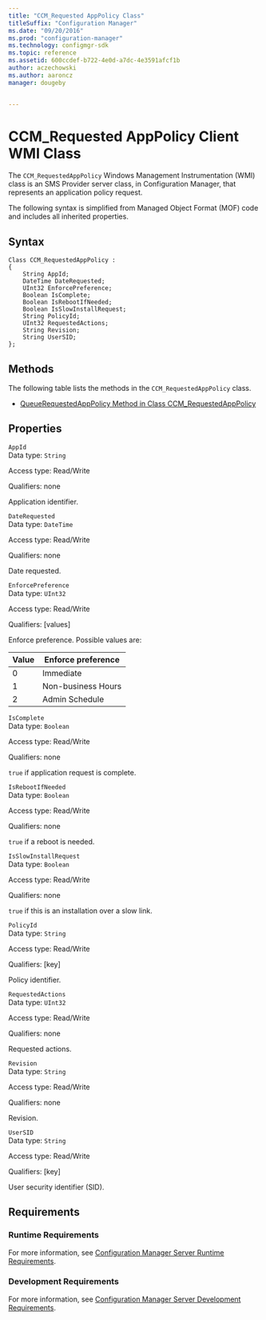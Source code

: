 ```yaml
---
title: "CCM_Requested AppPolicy Class"
titleSuffix: "Configuration Manager"
ms.date: "09/20/2016"
ms.prod: "configuration-manager"
ms.technology: configmgr-sdk
ms.topic: reference
ms.assetid: 600ccdef-b722-4e0d-a7dc-4e3591afcf1b
author: aczechowski
ms.author: aaroncz
manager: dougeby


---
```

# CCM_Requested AppPolicy Client WMI Class
The `CCM_RequestedAppPolicy` Windows Management Instrumentation (WMI) class is an SMS Provider server class, in Configuration Manager, that represents an application policy request.  

 The following syntax is simplified from Managed Object Format (MOF) code and includes all inherited properties.  

## Syntax  

```  
Class CCM_RequestedAppPolicy :    
{  
    String AppId;  
    DateTime DateRequested;  
    UInt32 EnforcePreference;  
    Boolean IsComplete;  
    Boolean IsRebootIfNeeded;  
    Boolean IsSlowInstallRequest;  
    String PolicyId;  
    UInt32 RequestedActions;  
    String Revision;  
    String UserSID;  
};  
```  

## Methods  
 The following table lists the methods in the `CCM_RequestedAppPolicy` class.  

-   [QueueRequestedAppPolicy Method in Class CCM_RequestedAppPolicy](../../../../../develop/reference/core/clients/sdk/queuerequestedapppolicy-method-in-class-ccm_requestedapppolicy.md)  

## Properties  
 `AppId`  
 Data type: `String`  

 Access type: Read/Write  

 Qualifiers: none  

 Application identifier.    

 `DateRequested`  
 Data type: `DateTime`  

 Access type: Read/Write  

 Qualifiers: none  

 Date requested.    

 `EnforcePreference`  
 Data type: `UInt32`  

 Access type: Read/Write  

 Qualifiers: [values]  

 Enforce preference. Possible values are:   

|Value|Enforce preference|  
|-|-|  
|0|Immediate|  
|1|Non-business Hours|  
|2|Admin Schedule|  

 `IsComplete`  
 Data type: `Boolean`  

 Access type: Read/Write  

 Qualifiers: none  

 `true` if application request is complete.   

 `IsRebootIfNeeded`  
 Data type: `Boolean`  

 Access type: Read/Write  

 Qualifiers: none  

 `true` if a reboot is needed.   

 `IsSlowInstallRequest`  
 Data type: `Boolean`  

 Access type: Read/Write  

 Qualifiers: none  

 `true` if this is an installation over a slow link.  

 `PolicyId`  
 Data type: `String`  

 Access type: Read/Write  

 Qualifiers: [key]  

 Policy identifier.    

 `RequestedActions`  
 Data type: `UInt32`  

 Access type: Read/Write  

 Qualifiers: none  

 Requested actions.    

 `Revision`  
 Data type: `String`  

 Access type: Read/Write  

 Qualifiers: none  

 Revision.    

 `UserSID`  
 Data type: `String`  

 Access type: Read/Write  

 Qualifiers: [key]  

 User security identifier (SID).    

## Requirements  

### Runtime Requirements  
 For more information, see [Configuration Manager Server Runtime Requirements](../../../../../develop/core/reqs/server-runtime-requirements.md).  

### Development Requirements  
 For more information, see [Configuration Manager Server Development Requirements](../../../../../develop/core/reqs/server-development-requirements.md).  
